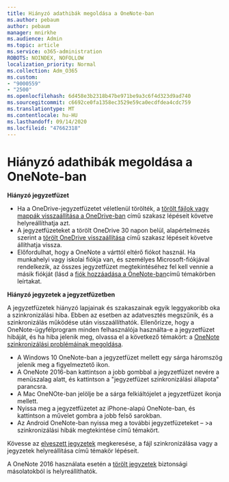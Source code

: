 ```yaml
---
title: Hiányzó adathibák megoldása a OneNote-ban
ms.author: pebaum
author: pebaum
manager: mnirkhe
ms.audience: Admin
ms.topic: article
ms.service: o365-administration
ROBOTS: NOINDEX, NOFOLLOW
localization_priority: Normal
ms.collection: Adm_O365
ms.custom:
- "9000559"
- "2500"
ms.openlocfilehash: 6d458e3b2318b47be971be9a3c6f4d323d9ad740
ms.sourcegitcommit: c6692ce0fa1358ec3529e59ca0ecdfdea4cdc759
ms.translationtype: MT
ms.contentlocale: hu-HU
ms.lasthandoff: 09/14/2020
ms.locfileid: "47662318"
---
```

# <a name="resolving-missing-data-in-onenote"></a>Hiányzó adathibák megoldása a OneNote-ban

**Hiányzó jegyzetfüzet**

- Ha a OneDrive-jegyzetfüzetet véletlenül törölték, a [törölt fájlok vagy mappák visszaállítása a OneDrive-ban](https://support.office.com/article/949ada80-0026-4db3-a953-c99083e6a84f) című szakasz lépéseit követve helyreállíthatja azt.
- A jegyzetfüzeteket a törölt OneDrive 30 napon belül, alapértelmezés szerint a [törölt OneDrive visszaállítása](https://docs.microsoft.com/onedrive/restore-deleted-onedrive) című szakasz lépéseit követve állíthatja vissza.
- Előfordulhat, hogy a OneNote a várttól eltérő fiókot használ. Ha munkahelyi vagy iskolai fiókja van, és személyes Microsoft-fiókjával rendelkezik, az összes jegyzetfüzet megtekintéséhez fel kell vennie a másik fiókját (lásd a [fiók hozzáadása a OneNote-ban](https://support.office.com/article/5afff855-54ee-47e4-a773-db048d4ac299)című témakörben leírtakat.

**Hiányzó jegyzetek a jegyzetfüzetben**

A jegyzetfüzetek hiányzó lapjainak és szakaszainak egyik leggyakoribb oka a szinkronizálási hiba. Ebben az esetben az adatvesztés megszűnik, és a szinkronizálás működése után visszaállíthatók. Ellenőrizze, hogy a OneNote-ügyfélprogram minden felhasználója használta-e a jegyzetfüzet hibáját, és ha hiba jelenik meg, olvassa el a következő témakört: a [OneNote szinkronizálási problémáinak megoldása](https://support.office.com/article/299495ef-66d1-448f-90c1-b785a6968d45).

- A Windows 10 OneNote-ban a jegyzetfüzet mellett egy sárga háromszög jelenik meg a figyelmeztető ikon.
- A OneNote 2016-ban kattintson a jobb gombbal a jegyzetfüzet nevére a menüszalag alatt, és kattintson a "jegyzetfüzet szinkronizálási állapota" parancsra.
- A Mac OneNOte-ban jelölje be a sárga felkiáltójelet a jegyzetfüzet ikonja mellett.
- Nyissa meg a jegyzetfüzetet az iPhone-alapú OneNote-ban, és kattintson a művelet gombra a jobb felső sarokban.
- Az Android OneNote-ban nyissa meg a további jegyzetfüzeteket – >a szinkronizálási hibák megtekintése című témakört.

Kövesse az [elveszett jegyzetek](https://support.office.com/article/32cb2bd7-afe7-44d2-a711-398a88421287) megkeresése, a fájl szinkronizálása vagy a jegyzetek helyreállítása című témakör lépéseit.

A OneNote 2016 használata esetén a [törölt jegyzetek](https://support.office.com/article/32ed1036-74fd-4c21-bc28-033a486e6b14) biztonsági másolatokból is helyreállíthatók.